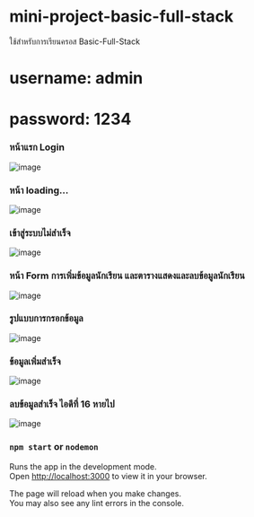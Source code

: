 # mini-project-basic-full-stack
ใช้สำหรับการเรียนครอส Basic-Full-Stack

# username: admin
# password: 1234

### หน้าแรก Login 
![image](https://imgur.com/Ht24qNj)
### หน้า loading...
![image](https://imgur.com/B2PVB4O)
### เข้าสู่ระบบไม่สำเร็จ
![image](https://imgur.com/VH88NVI)
### หน้า Form การเพิ่มข้อมูลนักเรียน และตารางแสดงและลบข้อมูลนักเรียน
![image](https://imgur.com/5YMZV0Z)
### รูปแบบการกรอกข้อมูล
![image](https://imgur.com/aKykOEt)
### ข้อมูลเพิ่มสำเร็จ
![image](https://imgur.com/81QRYgH)
### ลบข้อมูลสำเร็จ ไอดีที่ 16 หายไป
![image](https://imgur.com/nHD7kiG)

### `npm start` or `nodemon`

Runs the app in the development mode.\
Open [http://localhost:3000](http://localhost:3000) to view it in your browser.

The page will reload when you make changes.\
You may also see any lint errors in the console.
